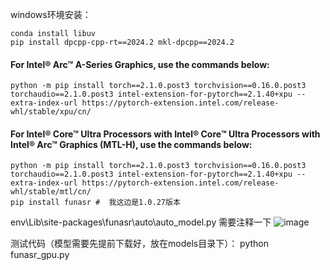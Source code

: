 windows环境安装：
```
conda install libuv
pip install dpcpp-cpp-rt==2024.2 mkl-dpcpp==2024.2
```
#### For Intel® Arc™ A-Series Graphics, use the commands below:
```
python -m pip install torch==2.1.0.post3 torchvision==0.16.0.post3 torchaudio==2.1.0.post3 intel-extension-for-pytorch==2.1.40+xpu --extra-index-url https://pytorch-extension.intel.com/release-whl/stable/xpu/cn/
```
#### For Intel® Core™ Ultra Processors with Intel® Core™ Ultra Processors with Intel® Arc™ Graphics (MTL-H), use the commands below:
```
python -m pip install torch==2.1.0.post3 torchvision==0.16.0.post3 torchaudio==2.1.0.post3 intel-extension-for-pytorch==2.1.40+xpu --extra-index-url https://pytorch-extension.intel.com/release-whl/stable/mtl/cn/
pip install funasr #  我这边是1.0.27版本
```

env\Lib\site-packages\funasr\auto\auto_model.py 需要注释一下
![image](https://github.com/user-attachments/assets/2e4b75d7-47b0-47c8-add7-2f6da5294296)


测试代码（模型需要先提前下载好，放在models目录下）：
python funasr_gpu.py
